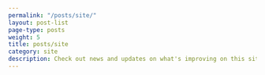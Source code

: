 ```yaml
---
permalink: "/posts/site/"
layout: post-list
page-type: posts
weight: 5
title: posts/site
category: site
description: Check out news and updates on what's improving on this site.
---
```

